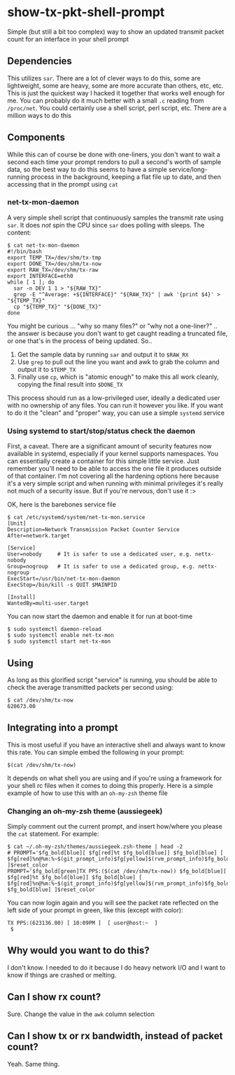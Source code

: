 # show-tx-pkt-shell-prompt

Simple (but still a bit too complex) way to show an updated transmit packet count for an interface in your shell prompt

## Dependencies

This utilizes `sar`. There are a lot of clever ways to do this, some are lightweight, some are heavy, some are more accurate than others, etc, etc. This is just the quickest way I hacked it together that works well enough for me. You can probably do it much better with a small `.c` reading from `/proc/net`. You could certainly use a shell script, perl script, etc. There are a million ways to do this

## Components

While this can of course be done with one-liners, you don't want to wait a second each time your prompt rendors to pull a second's worth of sample data, so the best way to do this seems to have a simple service/long-running process in the background, keeping a flat file up to date, and then accessing that in the prompt using `cat`

### net-tx-mon-daemon

A very simple shell script that continuously samples the transmit rate using `sar`. It does *not* spin the CPU since `sar` does polling with sleeps. The content:

```
$ cat net-tx-mon-daemon
#!/bin/bash
export TEMP_TX=/dev/shm/tx-tmp
export DONE_TX=/dev/shm/tx-now
export RAW_TX=/dev/shm/tx-raw
export INTERFACE=eth0
while [ 1 ]; do
  sar -n DEV 1 1 > "${RAW_TX}"
  grep -E "^Average: +${INTERFACE}" "${RAW_TX}" | awk '{print $4}' > "${TEMP_TX}"
  cp "${TEMP_TX}" "${DONE_TX}"
done
```

You might be curious ... "why so many files?" or "why not a one-liner?" .. the answer is because you don't want to get caught reading a truncated file, or one that's in the process of being updated. So..

1. Get the sample data by running `sar` and output it to `$RAW_RX`
2. Use `grep` to pull out the line you want and awk to grab the column and output it to `$TEMP_TX`
3. Finally use `cp`, which is "atomic enough" to make this all work cleanly, copying the final result into `$DONE_TX`

This process should run as a low-privileged user, ideally a dedicated user with no ownership of any files. You can run it however you like. If you want to do it the "clean" and "proper" way, you can use a simple `systemd` service

### Using systemd to start/stop/status check the daemon

First, a caveat. There are a significant amount of security features now available in systemd, especially if your kernel supports namespaces. You can essentially create a container for this simple little service. Just remember you'll need to be able to access the one file it produces outside of that container. I'm not covering all the hardening options here because it's a very simple script and when running with minimal privileges it's really not much of a security issue. But if you're nervous, don't use it :>

OK, here is the barebones service file

```
$ cat /etc/systemd/system/net-tx-mon.service
[Unit]
Description=Network Transmission Packet Counter Service
After=network.target

[Service]
User=nobody     # It is safer to use a dedicated user, e.g. nettx-nobody
Group=nogroup   # It is safer to use a dedicated group, e.g. nettx-nogroup
ExecStart=/usr/bin/net-tx-mon-daemon
ExecStop=/bin/kill -s QUIT $MAINPID

[Install]
WantedBy=multi-user.target
```

You can now start the daemon and enable it for run at boot-time

```
$ sudo systemctl daemon-reload
$ sudo systemctl enable net-tx-mon
$ sudo systemctl start net-tx-mon
```

## Using

As long as this glorified script "service" is running, you should be able to check the average transmitted packets per second using:

```
$ cat /dev/shm/tx-now 
620673.00
```

## Integrating into a prompt

This is most useful if you have an interactive shell and always want to know this rate. You can simple embed the following in your prompt:

```
$(cat /dev/shm/tx-now)
```

It depends on what shell you are using and if you're using a framework for your shell rc files when it comes to doing this properly. Here is a simple example of how to use this with an `oh-my-zsh` theme file

### Changing an oh-my-zsh theme (aussiegeek)

Simply comment out the current prompt, and insert how/where you please the `cat` statement. For example:

```
$ cat ~/.oh-my-zsh/themes/aussiegeek.zsh-theme | head -2
# PROMPT='$fg_bold[blue][ $fg[red]%t $fg_bold[blue]] $fg_bold[blue] [ $fg[red]%n@%m:%~$(git_prompt_info)$fg[yellow]$(rvm_prompt_info)$fg_bold[blue] ]$reset_color
PROMPT='$fg_bold[green]TX PPS:($(cat /dev/shm/tx-now)) $fg_bold[blue][ $fg[red]%t $fg_bold[blue]] $fg_bold[blue] [ $fg[red]%n@%m:%~$(git_prompt_info)$fg[yellow]$(rvm_prompt_info)$fg_bold[yellow] $fg_bold[blue] ]$reset_color
```

You can now login again and you will see the packet rate reflected on the left side of your prompt in green, like this (except with color):

```
TX PPS:(623136.00) [ 10:09PM ]  [ user@host:~  ]
 $ 
```

## Why would you want to do this?

I don't know. I needed to do it because I do heavy network I/O and I want to know if things are crashed or melting.

## Can I show rx count?

Sure. Change the value in the `awk` column selection

## Can I show tx or rx bandwidth, instead of packet count?

Yeah. Same thing.

